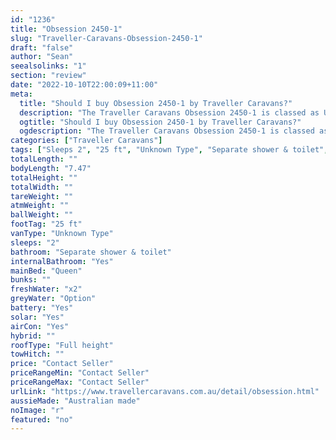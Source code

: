 ```yaml
---
id: "1236"
title: "Obsession 2450-1"
slug: "Traveller-Caravans-Obsession-2450-1"
draft: "false"
author: "Sean"
seealsolinks: "1"
section: "review"
date: "2022-10-10T22:00:09+11:00"
meta:
  title: "Should I buy Obsession 2450-1 by Traveller Caravans?"
  description: "The Traveller Caravans Obsession 2450-1 is classed as Unknown Type, and sleeps 2 people. It is Australian made and comes in at 25 ft. It generally has Separate shower & toilet."
  ogtitle: "Should I buy Obsession 2450-1 by Traveller Caravans?"
  ogdescription: "The Traveller Caravans Obsession 2450-1 is classed as Unknown Type, and sleeps 2 people. It is Australian made and comes in at 25 ft. It generally has Separate shower & toilet."
categories: ["Traveller Caravans"]
tags: ["Sleeps 2", "25 ft", "Unknown Type", "Separate shower & toilet", "Full height", "Price Unknown", "Australian made"]
totalLength: ""
bodyLength: "7.47"
totalHeight: ""
totalWidth: ""
tareWeight: ""
atmWeight: ""
ballWeight: ""
footTag: "25 ft"
vanType: "Unknown Type"
sleeps: "2"
bathroom: "Separate shower & toilet"
internalBathroom: "Yes"
mainBed: "Queen"
bunks: ""
freshWater: "x2"
greyWater: "Option"
battery: "Yes"
solar: "Yes"
airCon: "Yes"
hybrid: ""
roofType: "Full height"
towHitch: ""
price: "Contact Seller"
priceRangeMin: "Contact Seller"
priceRangeMax: "Contact Seller"
urlLink: "https://www.travellercaravans.com.au/detail/obsession.html"
aussieMade: "Australian made"
noImage: "r"
featured: "no"
---
```

